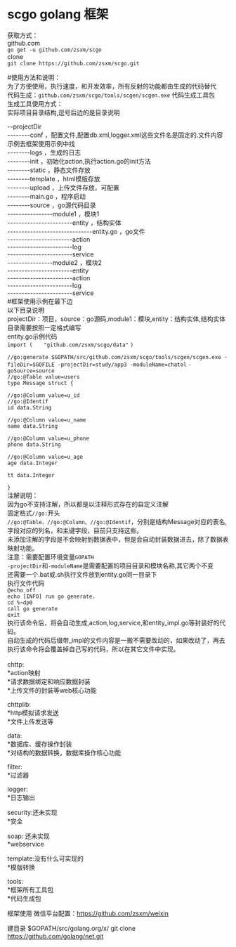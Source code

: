 # scgo golang 框架

获取方式：<br/>
github.com<br/>
`go get -u github.com/zsxm/scgo`<br/>
clone<br/>
`git clone https://github.com/zsxm/scgo.git`<br/>

#使用方法和说明：<br/>
为了方便使用，执行速度，和开发效率，所有反射的功能都由生成的代码替代<br/>
代码生成：`github.com/zsxm/scgo/tools/scgen/scgen.exe` 代码生成工具包<br/>
生成工具使用方式：<br/>
实际项目目录结构,逗号后边的是目录说明<br/>

\--projectDir<br/>
\--------conf ，配置文件,配置db.xml,logger.xml这些文件名是固定的.文件内容示例去框架使用示例中找<br/>
\--------logs ，生成的日志<br/>
\--------init ，初始化action,执行action.go的init方法<br/>
\--------static ，静态文件存放<br/>
\--------template ，html模版存放<br/>
\--------upload ，上传文件存放，可配置<br/>
\--------main.go ，程序启动<br/>
\--------source ，go源代码目录<br/>
\----------------module1 ，模块1<br/>
\-----------------------entity ，结构实体<br/>
\------------------------------entity.go ，go文件<br/>
\-----------------------action<br/>
\-----------------------log<br/>
\-----------------------service<br/>
\----------------module2 ，模块2<br/>
\-----------------------entity<br/>
\-----------------------action<br/>
\-----------------------log<br/>
\-----------------------service<br/>
#框架使用示例在最下边<br/>
以下目录说明<br/>
projectDir：项目，source：go源码,module1：模块,entity：结构实体,结构实体目录需要按照一定格式编写<br/>
entity.go示例代码<br/>
`import (`
`	"github.com/zsxm/scgo/data"`
`)`

`//go:generate $GOPATH/src/github.com/zsxm/scgo/tools/scgen/scgen.exe -fileDir=$GOFILE -projectDir=study/app3 -moduleName=chatol` `-goSource=source`<br/>
`//go:@Table value=users`<br/>
`type Message struct {`

	//go:@Column value=u_id
	//go:@Identif
	id data.String

	//go:@Column value=u_name
	name data.String

	//go:@Column value=u_phone
	phone data.String

	//go:@Column value=u_age
	age data.Integer

	tt data.Integer
`}`<br/>
注解说明：<br/>
因为go不支持注解，所以都是以注释形式存在的自定义注解<br/>
固定格式`//go:`开头<br/>
`//go:@Table、//go:@Column、//go:@Identif`，分别是结构Message对应的表名,字段对应的列名，和主键字段，目前只支持这些。<br/>
未添加注解的字段是不会映射到数据表中，但是会自动封装数据进去，除了数据表映射功能。
<br/>
注意：需要配置环境变量`GOPATH`<br/>
`-projectDir`和`-moduleName`是需要配置的项目目录和模块名称,其它两个不变<br/>
还需要一个.bat或.sh执行文件放到entity.go同一目录下<br/>
执行文件代码<br/>
`@echo off`<br/>
`echo [INFO] run go generate.`<br/>
`cd %~dp0`<br/>
`call go generate`<br/>
`exit`<br/>
执行该命令后，将会自动生成,action,log,service,和entity_impl.go等封装好的代码。<br/>
自动生成的代码后缀带\_impl的文件内容是一搬不需要改动的，如果改动了，再去执行该命令将会覆盖掉自己写的代码，所以在其它文件中实现。<br/>
<br/>
chttp:<br/>
  *action映射<br/>
  *请求数据绑定和响应数据封装<br/>
  *上传文件的封装等web核心功能<br/>

chttplib:<br/>
  *http模拟请求发送<br/>
  *文件上传发送等<br/>

data:<br/>
  *数据库、缓存操作封装<br/>
  *对结构的数据转换，数据库操作核心功能<br/>

filter:<br/>
  *过滤器<br/>

logger:<br/>
  *日志输出<br/>

security:还未实现<br/>
  *安全<br/>

soap: 还未实现<br/>
  *webservice<br/>

template:没有什么可实现的<br/>
  *模版转换<br/>

tools:<br/>
  *框架所有工具包<br/>
  *代码生成包<br/>

框架使用 微信平台配置：https://github.com/zsxm/weixin

建目录 $GOPATH/src/golang.org/x/ 
git clone https://github.com/golang/net.git
